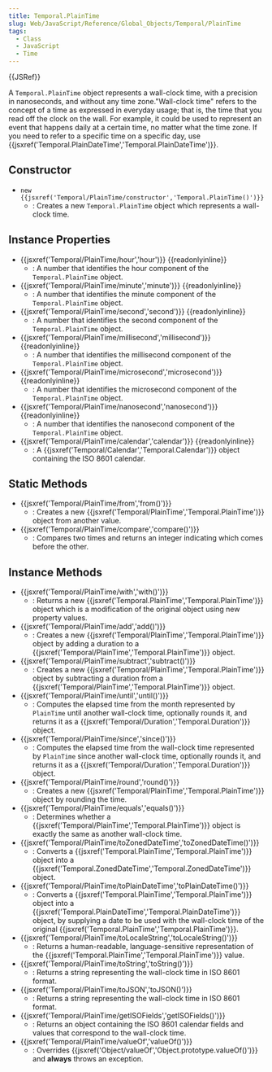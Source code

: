```yaml
---
title: Temporal.PlainTime
slug: Web/JavaScript/Reference/Global_Objects/Temporal/PlainTime
tags:
  - Class
  - JavaScript
  - Time
---
```

{{JSRef}}

A `Temporal.PlainTime` object represents a wall-clock time, with a precision in
nanoseconds, and without any time zone."Wall-clock time" refers to the concept
of a time as expressed in everyday usage; that is, the time that you read off
the clock on the wall. For example, it could be used to represent an event that
happens daily at a certain time, no matter what the time zone. If you need to
refer to a specific time on a specific day, use
{{jsxref('Temporal.PlainDateTime','Temporal.PlainDateTime')}}.

## Constructor

- `new {{jsxref('Temporal/PlainTime/constructor','Temporal.PlainTime()')}}`
  - : Creates a new `Temporal.PlainTime` object which represents a wall-clock
    time.

## Instance Properties

- {{jsxref('Temporal/PlainTime/hour','hour')}}
  {{readonlyinline}}
  - : A number that identifies the hour component of the `Temporal.PlainTime`
    object.
- {{jsxref('Temporal/PlainTime/minute','minute')}}
  {{readonlyinline}}
  - : A number that identifies the minute component of the `Temporal.PlainTime`
    object.
- {{jsxref('Temporal/PlainTime/second','second')}}
  {{readonlyinline}}
  - : A number that identifies the second component of the `Temporal.PlainTime`
    object.
- {{jsxref('Temporal/PlainTime/millisecond','millisecond')}}
  {{readonlyinline}}
  - : A number that identifies the millisecond component of the
    `Temporal.PlainTime` object.
- {{jsxref('Temporal/PlainTime/microsecond','microsecond')}}
  {{readonlyinline}}
  - : A number that identifies the microsecond component of the
    `Temporal.PlainTime` object.
- {{jsxref('Temporal/PlainTime/nanosecond','nanosecond')}}
  {{readonlyinline}}
  - : A number that identifies the nanosecond component of the
    `Temporal.PlainTime` object.
- {{jsxref('Temporal/PlainTime/calendar','calendar')}}
  {{readonlyinline}}
  - : A {{jsxref('Temporal/Calendar','Temporal.Calendar')}}
    object containing the ISO 8601 calendar.

## Static Methods

- {{jsxref('Temporal/PlainTime/from','from()')}}
  - : Creates a new
    {{jsxref('Temporal/PlainTime','Temporal.PlainTime')}}
    object from another value.
- {{jsxref('Temporal/PlainTime/compare','compare()')}}
  - : Compares two times and returns an integer indicating which comes before
    the other.

## Instance Methods

- {{jsxref('Temporal/PlainTime/with','with()')}}
  - : Returns a new
    {{jsxref('Temporal.PlainTime','Temporal.PlainTime')}}
    object which is a modification of the original object using new property
    values.
- {{jsxref('Temporal/PlainTime/add','add()')}}
  - : Creates a new
    {{jsxref('Temporal/PlainTime','Temporal.PlainTime')}}
    object by adding a duration to a
    {{jsxref('Temporal/PlainTime','Temporal.PlainTime')}}
    object.
- {{jsxref('Temporal/PlainTime/subtract','subtract()')}}
  - : Creates a new
    {{jsxref('Temporal/PlainTime','Temporal.PlainTime')}}
    object by subtracting a duration from a
    {{jsxref('Temporal/PlainTime','Temporal.PlainTime')}}
    object.
- {{jsxref('Temporal/PlainTime/until','until()')}}
  - : Computes the elapsed time from the month represented by `PlainTime` until
    another wall-clock time, optionally rounds it, and returns it as a
    {{jsxref('Temporal/Duration','Temporal.Duration')}} object.
- {{jsxref('Temporal/PlainTime/since','since()')}}
  - : Computes the elapsed time from the wall-clock time represented by
    `PlainTime` since another wall-clock time, optionally rounds it, and returns
    it as a {{jsxref('Temporal/Duration','Temporal.Duration')}}
    object.
- {{jsxref('Temporal/PlainTime/round','round()')}}
  - : Creates a new
    {{jsxref('Temporal/PlainTime','Temporal.PlainTime')}}
    object by rounding the time.
- {{jsxref('Temporal/PlainTime/equals','equals()')}}
  - : Determines whether a
    {{jsxref('Temporal/PlainTime','Temporal.PlainTime')}}
    object is exactly the same as another wall-clock time.
- {{jsxref('Temporal/PlainTime/toZonedDateTime','toZonedDateTime()')}}
  - : Converts a
    {{jsxref('Temporal.PlainTime','Temporal.PlainTime')}}
    object into a
    {{jsxref('Temporal.ZonedDateTime','Temporal.ZonedDateTime')}}
    object.
- {{jsxref('Temporal/PlainTime/toPlainDateTime','toPlainDateTime()')}}
  - : Converts a
    {{jsxref('Temporal.PlainTime','Temporal.PlainTime')}}
    object into a
    {{jsxref('Temporal.PlainDateTime','Temporal.PlainDateTime')}}
    object, by supplying a date to be used with the wall-clock time of the
    original
    {{jsxref('Temporal.PlainTime','Temporal.PlainTime')}}.
- {{jsxref('Temporal/PlainTime/toLocaleString','toLocaleString()')}}
  - : Returns a human-readable, language-sensitive representation of the
    {{jsxref('Temporal.PlainTime','Temporal.PlainTime')}}
    value.
- {{jsxref('Temporal/PlainTime/toString','toString()')}}
  - : Returns a string representing the wall-clock time in ISO 8601 format.
- {{jsxref('Temporal/PlainTime/toJSON','toJSON()')}}
  - : Returns a string representing the wall-clock time in ISO 8601 format.
- {{jsxref('Temporal/PlainTime/getISOFields','getISOFields()')}}
  - : Returns an object containing the ISO 8601 calendar fields and values that
    correspond to the wall-clock time.
- {{jsxref('Temporal/PlainTime/valueOf','valueOf()')}}
  - : Overrides
    {{jsxref('Object/valueOf','Object.prototype.valueOf()')}}
    and **always** throws an exception.
